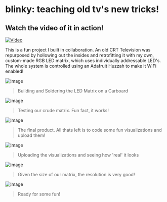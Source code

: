 # blinky: teaching old tv's new tricks!

## Watch the video of it in action!
[![Video](https://github.com/lasnab/blinky/blob/main/images/show.gif?raw=true)](https://youtu.be/AuCAjjtdEhw)

This is a fun project I built in collaboration. An old CRT Television was repurposed by hollowing out the insides and retrofitting it with my own, custom-made RGB LED matrix, which uses individually addressable LED's. The whole system is controlled using an Adafruit Huzzah to make it WiFi enabled!

![image](https://github.com/lasnab/blinky/blob/main/images/img1.jpg?raw=true)
> Building and Soldering the LED Matrix on a Carboard

![image](https://github.com/lasnab/blinky/blob/main/images/img2.jpg?raw=true)
> Testing our crude matrix. Fun fact, it works!

![image](https://github.com/lasnab/blinky/blob/main/images/img3.jpg?raw=true)
> The final product. All thats left is to code some fun visualizations and upload them!

![image](https://github.com/lasnab/blinky/blob/main/images/img4.jpg?raw=true)
> Uploading the visualizations and seeing how 'real' it looks

![image](https://github.com/lasnab/blinky/blob/main/images/img5.jpg?raw=true)
> Given the size of our matrix, the resolution is very good!

![image](https://github.com/lasnab/blinky/blob/main/images/img6.jpg?raw=true)
> Ready for some fun!
